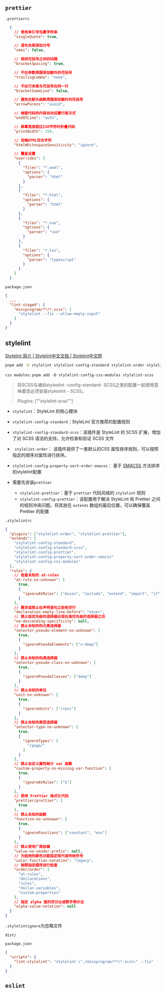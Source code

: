 ## `prettier`

`.prettierrc`

```json
  {
    // 使用单引号包裹字符串
    "singleQuote": true,

    // 语句末尾添加分号
    "semi": false,

    // 保持花括号之间的间隔
    "bracketSpacing": true,

    // 不在参数周围添加额外的花括号
    "trailingComma": "none",

    // 不在行末尾与花括号在同一行
    "bracketSameLine": false,

    // 避免在箭头函数周围添加额外的花括号
    "arrowParens": "avoid",

    // 根据代码的内容自动设置行尾方式
    "endOfLine": "auto",

    // 屏幕宽度超过150字符时折叠代码
    "printWidth": 150,

    // 忽略HTML空白字符
    "htmlWhitespaceSensitivity": "ignore",

    // 覆盖设置
    "overrides": [
      {
        "files": "*.wxml",
        "options": {
          "parser": "html"
        }
      },
      {
        "files": "*.html",
        "options": {
          "parser": "html"
        }
      },
      {
        "files": "*.vue",
        "options": {
          "parser": "vue"
        }
      },
      {
        "files": "*.tsx",
        "options": {
          "parser": "typescript"
        }
      }
    ]
  }
```

`package.json`

```json
{
  ...
  "lint-staged": {
    "miniprogram/**/*.scss": [
      "stylelint --fix --allow-empty-input"
    ]
  }
}
```





## stylelint

[Stylelint 简介 | Stylelint中文文档 | Stylelint中文网](https://www.stylelint.com.cn/)

```bash
pnpm add -D stylelint stylelint-config-standard stylelint-order stylelint-config-property-sort-order-smacss stylelint-prettier stylelint-config-prettier stylelint-config-standard-scss
```

`css modules`: `pnpm add -D stylelint-config-css-modules stylelint-scss`

> 将SCSS与诸如styleslint -config-standard- SCSS之类的配置一起使用意味着您必须安装styleslint - SCSS。
>
> Plugins: [“"stylelint-scss"”]

* `stylelint`：StyleLint 的核心模块
* `stylelint-config-standard`：StyleLint 官方推荐的配置规则
* `stylelint-config-standard-scss`：该插件是 StyleLint 的 SCSS 扩展，增加了对 SCSS 语法的支持，允许检查和验证 SCSS 文件
* ` stylelint-order`： 该插件提供了一套默认的CSS 属性排序规则，可以按照指定的顺序对属性进行排序。
* `stylelint-config-property-sort-order-smacss`： 基于 [SMACSS](http://smacss.com/) 方法排序的stylelint配置

* 需要先安装`prettier`
  * `stylelint-prettier`：基于 `prettier` 代码风格的 `stylelint` 规则
  * `stylelint-config-prettier`：该配置用于解决 StyleLint 和 Prettier 之间的规则冲突问题。将其放在 `extends` 数组的最后位置，可以确保覆盖 Prettier 的配置

`.stylelintrc`

```json
{
  "plugins": ["stylelint-order", "stylelint-prettier"],
  "extends": [
    "stylelint-config-standard",
    "stylelint-config-standard-scss",
    "stylelint-config-prettier",
    "stylelint-config-property-sort-order-smacss"
    "stylelint-config-css-modules"
  ],
  "rules": {
    // 检查未知的 at-rules
    "at-rule-no-unknown": [
      true,
      {
        "ignoreAtRules": ["mixin", "include", "extend", "import", "if"]
      }
    ],
    // 要求或禁止在声明语句之前有空行
    "declaration-empty-line-before": "never",
    // 禁止低优先级的选择器出现在高优先级的选择器之后
    "no-descending-specificity": null,
    // 禁止未知的伪元素选择器
    "selector-pseudo-element-no-unknown": [
      true,
      {
        "ignorePseudoElements": ["v-deep"]
      }
    ],
    // 禁止未知的伪类选择器
    "selector-pseudo-class-no-unknown": [
      true,
      {
        "ignorePseudoClasses": ["deep"]
      }
    ],
    // 禁止未知的单位
    "unit-no-unknown": [
      true,
      {
        "ignoreUnits": ["/rpx/"]
      }
    ],
    // 禁止未知的类型选择器
    "selector-type-no-unknown": [
      true,
      {
        "ignoreTypes": [
          "/page/"
        ]
      }
    ],
    // 禁止自定义属性缺少 var 函数
    "custom-property-no-missing-var-function": [
      true,
      {
        "ignoreAtRules": ["$"]
      }
    ],
    // 使用 Prettier 格式化代码
    "prettier/prettier": [
      true
    ],
    // 禁止未知的函数
    "function-no-unknown": [
      true,
      {
        "ignoreFunctions": ["constant", "env"]
      }
    ],
    // 禁止使用厂商前缀
    "value-no-vendor-prefix": null,
    // 为适用的颜色功能指定现代或传统符号
    "color-function-notation": "legacy",
    // 按照指定顺序进行检查
    "order/order": [
      "at-rules",
      "declarations",
      "rules",
      "dollar-variables",
      "custom-properties"
    ],
    // 指定 alpha 值的百分比或数字表示法
    "alpha-value-notation": null
  }
}
```

`.stylelintignore`为忽略文件

```
dist/
```

`package.json`

```json
{
  "scripts": {
    "lint:stylelint": "stylelint \"./miniprogram/**/*.scss\" --fix"
  }
}
```



## `eslint`
